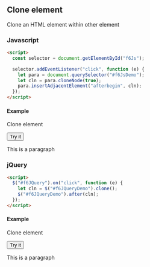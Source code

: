 ## Clone element

Clone an HTML element within other element

### Javascript

```html
<script>
  const selector = document.getElementById("f6Js");

  selector.addEventListener("click", function (e) {
    let para = document.querySelector("#f6JsDemo");
    let cln = para.cloneNode(true);
    para.insertAdjacentElement("afterbegin", cln);
  });
</script>
```

#### Example

Clone element

<button id="f6Js">Try it</button>

<p id="f6JsDemo">This is a paragraph</p>

### jQuery

```html
<script>
  $("#f6JQuery").on("click", function (e) {
    let cln = $("#f6JQueryDemo").clone();
    $("#f6JQueryDemo").after(cln);
  });
</script>
```

#### Example

Clone element

<button id="f6JQuery">Try it</button>

<p id="f6JQueryDemo">This is a paragraph</p>
